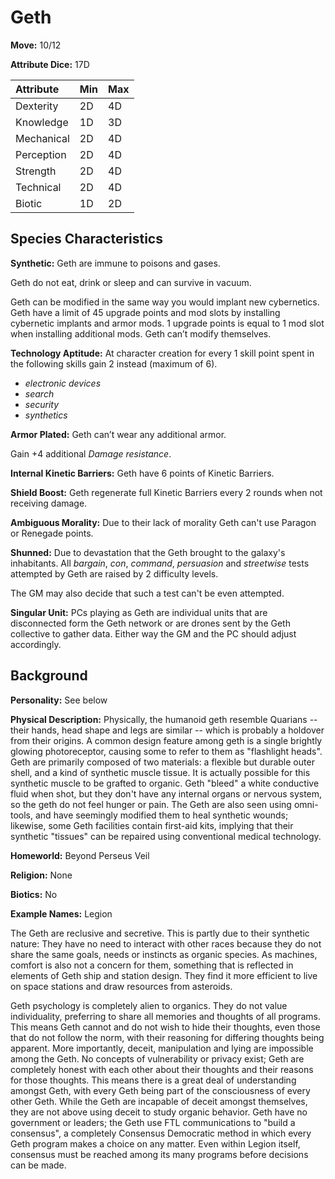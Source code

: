 # Geth

**Move:** 10/12

**Attribute Dice:** 17D

| Attribute  | Min  | Max  |
| :--------- | :--- | :--- |
| Dexterity  | 2D   | 4D   |
| Knowledge  | 1D   | 3D   |
| Mechanical | 2D   | 4D   |
| Perception | 2D   | 4D   |
| Strength   | 2D   | 4D   |
| Technical  | 2D   | 4D   |
| Biotic     | 1D   | 2D   |

## Species Characteristics

**Synthetic:** Geth are immune to poisons and gases.

Geth do not eat, drink or sleep and can survive in vacuum.

Geth can be modified in the same way you would implant new cybernetics. Geth have a limit of 45 upgrade points and mod
slots by installing cybernetic implants and armor mods. 1 upgrade points is equal to 1 mod slot when installing
additional mods. Geth can’t modify themselves.

**Technology Aptitude:** At character creation for every 1 skill point spent in the following skills gain 2 instead
(maximum of 6).

* *electronic devices*
* *search*
* *security*
* *synthetics*

**Armor Plated:** Geth can’t wear any additional armor.

Gain +4 additional *Damage resistance*.

**Internal Kinetic Barriers:** Geth have 6 points of Kinetic Barriers.

**Shield Boost:** Geth regenerate full Kinetic Barriers every 2 rounds when not receiving damage.

**Ambiguous Morality:** Due to their lack of morality Geth can't use Paragon or Renegade points.

**Shunned:** Due to devastation that the Geth brought to the galaxy's inhabitants. All *bargain*, *con*, *command*,
*persuasion* and *streetwise* tests attempted by Geth are raised by 2 difficulty levels.

The GM may also decide that such a test can't be even attempted.

**Singular Unit:** PCs playing as Geth are individual units that are disconnected form the Geth network or are drones
sent by the Geth collective to gather data. Either way the GM and the PC should adjust accordingly.

## Background

**Personality:** See below

**Physical Description:** Physically, the humanoid geth resemble Quarians -- their hands, head shape and legs are
similar -- which is probably a holdover from their origins. A common design feature among geth is a single brightly
glowing photoreceptor, causing some to refer to them as "flashlight heads". Geth are primarily composed of two
materials: a flexible but durable outer shell, and a kind of synthetic muscle tissue. It is actually possible for this
synthetic muscle to be grafted to organic. Geth "bleed" a white conductive fluid when shot, but they don't have any
internal organs or nervous system, so the geth do not feel hunger or pain. The Geth are also seen using omni-tools, and
have seemingly modified them to heal synthetic wounds; likewise, some Geth facilities contain first-aid kits, implying
that their synthetic "tissues" can be repaired using conventional medical technology.

**Homeworld:** Beyond Perseus Veil

**Religion:** None

**Biotics:** No

**Example Names:** Legion

The Geth are reclusive and secretive. This is partly due to their synthetic nature: They have no need to interact with
other races because they do not share the same goals, needs or instincts as organic species. As machines, comfort is
also not a concern for them, something that is reflected in elements of Geth ship and station design. They find it more
efficient to live on space stations and draw resources from asteroids.

Geth psychology is completely alien to organics. They do not value individuality, preferring to share all memories and
thoughts of all programs. This means Geth cannot and do not wish to hide their thoughts, even those that do not follow
the norm, with their reasoning for differing thoughts being apparent. More importantly, deceit, manipulation and lying
are impossible among the Geth. No concepts of vulnerability or privacy exist; Geth are completely honest with each other
about their thoughts and their reasons for those thoughts. This means there is a great deal of understanding amongst
Geth, with every Geth being part of the consciousness of every other Geth. While the Geth are incapable of deceit
amongst themselves, they are not above using deceit to study organic behavior. Geth have no government or leaders; the
Geth use FTL communications to "build a consensus", a completely Consensus Democratic method in which every Geth program
makes a choice on any matter. Even within Legion itself, consensus must be reached among its many programs before
decisions can be made.
